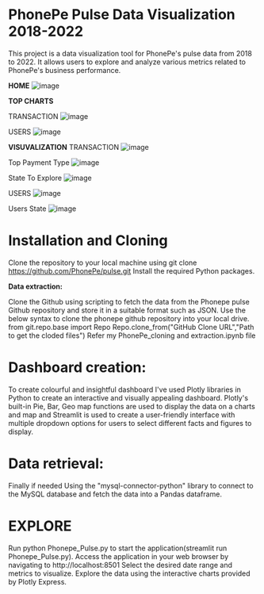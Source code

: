 # PhonePe Pulse Data Visualization 2018-2022

This project is a data visualization tool for PhonePe's pulse data from 2018 to 2022. It allows users to explore and analyze various metrics related to PhonePe's business performance.

**HOME** 
![image](https://github.com/Tirumal024/Phonepe/assets/131777752/3773ecbc-b2e3-4e47-b985-8f8f86e52d0c)

**TOP CHARTS**

TRANSACTION
![image](https://github.com/Tirumal024/Phonepe/assets/131777752/9a7f4cd7-a212-45f5-a0ff-f17b165a8cd3)

USERS
![image](https://github.com/Tirumal024/Phonepe/assets/131777752/4eebeb0f-7a2e-488e-b98c-686dcf2c64ba)

**VISUVALIZATION**
TRANSACTION
![image](https://github.com/Tirumal024/Phonepe/assets/131777752/4adb90aa-d7b7-4f2a-8a16-7343d084df5b)

Top Payment Type
![image](https://github.com/Tirumal024/Phonepe/assets/131777752/e31d996b-9314-49a1-b1c0-23f23beb9c61)

State To Explore
![image](https://github.com/Tirumal024/Phonepe/assets/131777752/ddc251fd-5c55-40f2-a167-3669bd9ba2f5)

USERS
![image](https://github.com/Tirumal024/Phonepe/assets/131777752/a34e76a5-2505-4f87-bf8e-b73e7a4d50e2)

Users State
![image](https://github.com/Tirumal024/Phonepe/assets/131777752/c52eda69-1a3d-44e0-a14b-4be3e6940e0b)

# Installation and Cloning

Clone the repository to your local machine using git clone https://github.com/PhonePe/pulse.git Install the required Python packages.

**Data extraction:**

Clone the Github using scripting to fetch the data from the Phonepe pulse Github repository and store it in a suitable format such as JSON. Use the below syntax to clone the phonepe github repository into your local drive. from git.repo.base import Repo Repo.clone_from("GitHub Clone URL","Path to get the cloded files")
Refer my PhonePe_cloning and extraction.ipynb file

# Dashboard creation:

To create colourful and insightful dashboard I've used Plotly libraries in Python to create an interactive and visually appealing dashboard. Plotly's built-in Pie, Bar, Geo map functions are used to display the data on a charts and map and Streamlit is used to create a user-friendly interface with multiple dropdown options for users to select different facts and figures to display.

# Data retrieval:

Finally if needed Using the "mysql-connector-python" library to connect to the MySQL database and fetch the data into a Pandas dataframe.

# EXPLORE

Run python Phonepe_Pulse.py to start the application(streamlit run Phonepe_Pulse.py). Access the application in your web browser by navigating to http://localhost:8501 Select the desired date range and metrics to visualize. Explore the data using the interactive charts provided by Plotly Express.
